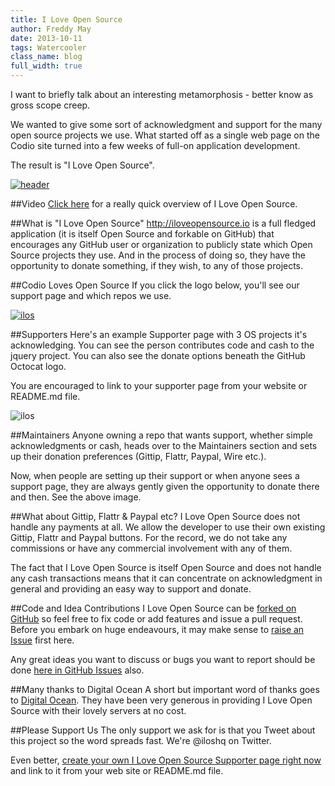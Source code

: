```yaml
---
title: I Love Open Source
author: Freddy May
date: 2013-10-11
tags: Watercooler
class_name: blog
full_width: true
---
```


I want to briefly talk about an interesting metamorphosis - better know as gross scope creep.

We wanted to give some sort of acknowledgment and support for the many open source projects we use. What started off as a single web page on the Codio site turned into a few weeks of full-on application development.

The result is "I Love Open Source".

[![header](blog/ilos-blog-hdr.png)](http://iloveopensource.io)

##Video
<a href="http://player.vimeo.com/video/75609049?autoplay=1&hd=1" target="_blank">Click here</a> for a really quick overview of I Love Open Source.


##What is "I Love Open Source"
http://iloveopensource.io is a full fledged application (it is itself Open Source and forkable on GitHub) that encourages any GitHub user or organization to publicly state which Open Source projects they use. And in the process of doing so, they have the opportunity to donate something, if they wish, to any of those projects.

##Codio Loves Open Source
If you click the logo below, you'll see our support page and which repos we use.

[![ilos](blog/ilos-logo-lightbg.png)](http://www.iloveopensource.io/orgs/523c6c7f861be70200000007)


##Supporters
Here's an example Supporter page with 3 OS projects it's acknowledging. You can see the person contributes code and cash to the jquery project. You can also see the donate options beneath the GitHub Octocat logo.

You are encouraged to link to your supporter page from your website or README.md file.

![ilos](blog/ilos-sup-page.png)


##Maintainers
Anyone owning a repo that wants support, whether simple acknowledgments or cash, heads over to the Maintainers section and sets up their donation preferences (Gittip, Flattr, Paypal, Wire etc.).

Now, when people are setting up their support or when anyone sees a support page, they are always gently given the opportunity to donate there and then. See the above image.

##What about Gittip, Flattr & Paypal etc?
I Love Open Source does not handle any payments at all. We allow the developer to use their own existing Gittip, Flattr and Paypal buttons. For the record, we do not take any commissions or have any commercial involvement with any of them.

The fact that I Love Open Source is itself Open Source and does not handle any cash transactions means that it can concentrate on acknowledgment in general and providing an easy way to support and donate.

##Code and Idea Contributions
I Love Open Source can be [forked on GitHub](https://github.com/codio/iloveopensource) so feel free to fix code or add features and issue a pull request. Before you embark on huge endeavours, it may make sense to [raise an Issue](https://github.com/codio/iloveopensource/issues?state=open) first here.

Any great ideas you want to discuss or bugs you want to report should be done [here in GitHub Issues](https://github.com/codio/iloveopensource/issues?state=open) also.

##Many thanks to Digital Ocean
A short but important word of thanks goes to [Digital Ocean](http://www.digitalocean.com). They have been very generous in providing I Love Open Source with their lovely servers at no cost.

##Please Support Us
The only support we ask for is that you Tweet about this project so the word spreads fast. We're @iloshq on Twitter.

Even better, [create your own I Love Open Source Supporter page right now](http://iloveopensource.io) and link to it from your web site or README.md file.




